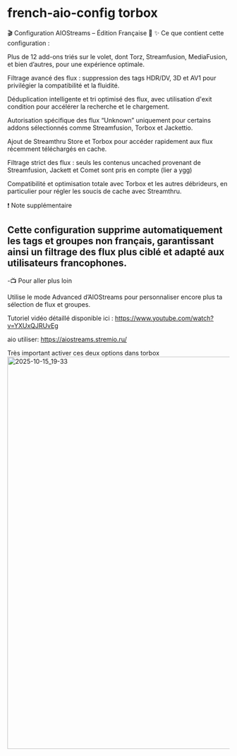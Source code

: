 # french-aio-config torbox

🎬 Configuration AIOStreams – Édition Française 🚀
✨ Ce que contient cette configuration :

Plus de 12 add-ons triés sur le volet, dont Torz, Streamfusion, MediaFusion, et bien d’autres, pour une expérience optimale.

Filtrage avancé des flux : suppression des tags HDR/DV, 3D et AV1 pour privilégier la compatibilité et la fluidité.

Déduplication intelligente et tri optimisé des flux, avec utilisation d'exit condition pour accélérer la recherche et le chargement.

Autorisation spécifique des flux “Unknown” uniquement pour certains addons sélectionnés comme Streamfusion, Torbox et Jackettio.

Ajout de Streamthru Store et Torbox pour accéder rapidement aux flux récemment téléchargés en cache.

Filtrage strict des flux : seuls les contenus uncached provenant de Streamfusion, Jackett et Comet sont pris en compte (lier a ygg)

Compatibilité et optimisation totale avec Torbox et les autres débrideurs, en particulier pour régler les soucis de cache avec Streamthru.

❗ Note supplémentaire

Cette configuration supprime automatiquement les tags et groupes non français, garantissant ainsi un filtrage des flux plus ciblé et adapté aux utilisateurs francophones.
-
-📺 Pour aller plus loin

Utilise le mode Advanced d’AIOStreams pour personnaliser encore plus ta sélection de flux et groupes.

Tutoriel vidéo détaillé disponible ici :
https://www.youtube.com/watch?v=YXUxQJRUvEg

aio utiliser:
https://aiostreams.stremio.ru/

Très important activer ces deux options dans torbox
<img width="1405" height="890" alt="2025-10-15_19-33" src="https://github.com/user-attachments/assets/847f44d8-3bb8-4a7a-bdbe-3aab89f9f4f3" />
